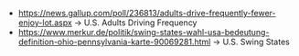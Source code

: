 - https://news.gallup.com/poll/236813/adults-drive-frequently-fewer-enjoy-lot.aspx -> U.S. Adults Driving Frequency
- https://www.merkur.de/politik/swing-states-wahl-usa-bedeutung-definition-ohio-pennsylvania-karte-90069281.html -> U.S. Swing States

